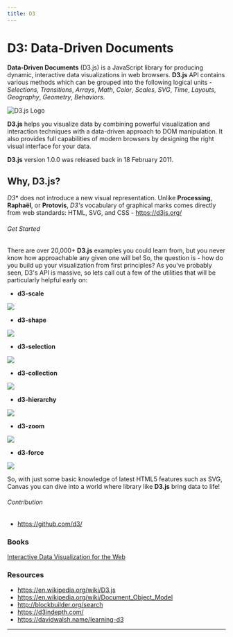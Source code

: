 ```yaml
---
title: D3
---
```

# D3: Data-Driven Documents

**Data-Driven Documents** (D3.js) is a JavaScript library for producing dynamic, interactive data visualizations in web browsers. **D3.js** API contains various methods which can be grouped into the following logical units - *Selections*, *Transitions*, *Arrays*, *Math*, *Color*, *Scales*, *SVG*, *Time*, *Layouts*, *Geography*, *Geometry*, *Behaviors*.

![D3.js Logo](https://i2.wp.com/pbiswas101.files.wordpress.com/2018/07/d3.jpg?w=312&h=161)

**D3.js** helps you visualize data by combining powerful visualization and interaction techniques with a data-driven approach to DOM manipulation. It also provides full capabilities of modern browsers by designing the right visual interface for your data.

**D3.js** version 1.0.0 was released back in 18 February 2011.

## Why, D3.js?

*D3** does not introduce a new visual representation. Unlike **Processing**, **Raphaël**, or **Protovis**, *D3's* vocabulary of graphical marks comes directly from web standards: HTML, SVG, and CSS - https://d3js.org/

###### Get Started
There are over 20,000+ **D3.js** examples you could learn from, but you never know how approachable any given one will be! So, the question is - how do you build up your visualization from first principles? As you've probably seen, D3's API is massive, so lets call out a few of the utilities that will be particularly helpful early on:

- **d3-scale**

![](https://i0.wp.com/pbiswas101.files.wordpress.com/2018/07/scale.png?w=400&h=100)

- **d3-shape**

![](https://i0.wp.com/pbiswas101.files.wordpress.com/2018/07/shape.png?w=400&h=100)

- **d3-selection**

![](https://i0.wp.com/pbiswas101.files.wordpress.com/2018/07/selection.gif?w=400&h=100)

- **d3-collection**

![](https://i0.wp.com/pbiswas101.files.wordpress.com/2018/07/collection.png?w=400&h=100)

- **d3-hierarchy**

![](https://i2.wp.com/pbiswas101.files.wordpress.com/2018/07/hierarchy.png?w=400&h=100)

- **d3-zoom**

![](https://i1.wp.com/pbiswas101.files.wordpress.com/2018/07/zoom.gif?w=400&h=100)

- **d3-force**

![](https://i1.wp.com/pbiswas101.files.wordpress.com/2018/07/force.gif?w=400&h=100)

 So, with just some basic knowledge of latest HTML5 features such as SVG, Canvas you can dive into a world where library like **D3.js** bring data to life!
 ###### Contribution

-  https://github.com/d3/

### Books

[Interactive Data Visualization for the Web](http://shop.oreilly.com/product/0636920026938.do)

 ### Resources

- https://en.wikipedia.org/wiki/D3.js
- https://en.wikipedia.org/wiki/Document_Object_Model
- http://blockbuilder.org/search
- https://d3indepth.com/
- https://davidwalsh.name/learning-d3
 ------------
